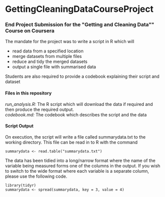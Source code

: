 # GettingCleaningDataCourseProject
### End Project Submission for the "Getting and Cleaning Data"" Course on Coursera

The mandate for the project was to write a script in R which will  

* read data from a specified location
* merge datasets from multiple files
* reduce and tidy the merged datasets
* output a single file with summarised data

Students are also required to provide a codebook explaining their script and dataset

#### Files in this repository

*run_analysis.R:* The R script which will download the data if required and then produce the required output.  
*codebook.md:* The codebook which describes the script and the data
  

#### Script Output
On execution, the script will write a file called summarydata.txt to the working directory.  This file can be read in to R with the command

```{r eval=FALSE} 
summarydata <- read.table("summarydata.txt")
```

The data has been tidied into a long/narrow format where the name of the variable being measured forms one of the columns in the output.
If you wish to switch to the wide format where each variable is a separate column, please use the following code.

```{r eval=FALSE}
library(tidyr)
summarydata <- spread(summarydata, key = 3, value = 4)
```

